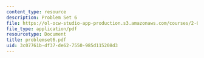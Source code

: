 ```yaml
---
content_type: resource
description: Problem Set 6
file: https://ol-ocw-studio-app-production.s3.amazonaws.com/courses/2-003j-dynamics-and-vibration-13-013j-fall-2002/3c07761bdf37de627550985d115208d3_problemset6.pdf
file_type: application/pdf
resourcetype: Document
title: problemset6.pdf
uid: 3c07761b-df37-de62-7550-985d115208d3
---
```

